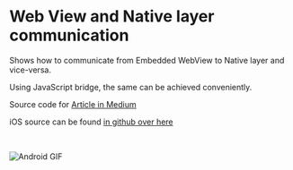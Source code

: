 # Web View and Native layer communication

Shows how to communicate from Embedded WebView to Native layer and vice-versa.

Using JavaScript bridge, the same can be achieved conveniently.

Source code for [Article in Medium](https://medium.com/@sreeharikv112/communication-from-webview-to-native-ios-android-app-6d842cefe02d)

iOS source can be found [in github over here](https://github.com/sreeharikv112/WebViewNativeCommIos)

<br>

<p align="center">  
  
  ![Android GIF](https://user-images.githubusercontent.com/39777674/73594222-5aaa1a00-4532-11ea-9e46-42e52e54ff59.gif)

</p>


<br>






